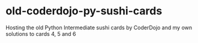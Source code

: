 # old-coderdojo-py-sushi-cards

Hosting the old Python Intermediate sushi cards by CoderDojo and my own solutions to cards 4, 5 and 6